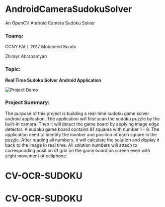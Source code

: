 # AndroidCameraSudokuSolver

An OpenCV Android Camera Sudoku Solver

### Teams:
CCNY FALL 2017 
Mohamed Sondo

Zhirayr Abrahamyan

### Topic:

**Real Time Sudoku Solver Android Application**

![Project Demo]()

### Project Summary:

The purpose of this project is building a real-time sudoku game solver android
application. The application will first scan the sudoku puzzle by the built-in camera.
Then it will detect the game board by applying image edge detector. A sudoku game
board contains 81 squares with number 1 - 9. The application need to identify the
number and position of each square in the puzzle. After reading all numbers, it will
calculate the solution and display it back to the image in real time. All solution numbers
will attach to corresponding position of grid on the game board on screen even with
slight movement of cellphone.
# CV-OCR-SUDOKU
# CV-OCR-SUDOKU
